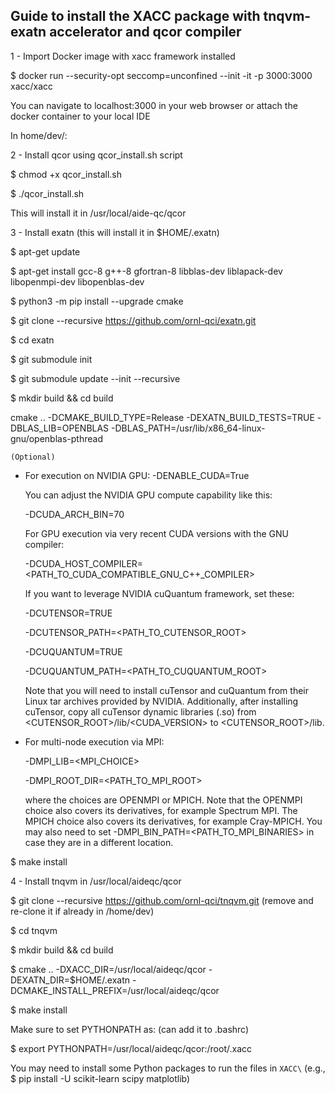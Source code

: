 Guide to install the XACC package with tnqvm-exatn accelerator and qcor compiler
-----
1 - Import Docker image with xacc framework installed 

$ docker run --security-opt seccomp=unconfined --init -it -p 3000:3000 xacc/xacc

You can navigate to localhost:3000 in your web browser or attach the docker container to your local IDE 

In home/dev/:

2 - Install qcor using qcor_install.sh script

$ chmod +x qcor_install.sh 

$ ./qcor_install.sh

This will install it in /usr/local/aide-qc/qcor

3 - Install exatn  (this will install it in $HOME/.exatn)

$ apt-get update

$ apt-get install gcc-8 g++-8 gfortran-8 libblas-dev liblapack-dev libopenmpi-dev libopenblas-dev

$ python3 -m pip install --upgrade cmake

$ git clone --recursive https://github.com/ornl-qci/exatn.git

$ cd exatn

$ git submodule init

$ git submodule update --init --recursive

$ mkdir build && cd build

cmake .. -DCMAKE_BUILD_TYPE=Release -DEXATN_BUILD_TESTS=TRUE -DBLAS_LIB=OPENBLAS -DBLAS_PATH=/usr/lib/x86_64-linux-gnu/openblas-pthread

    (Optional)
  * For execution on NVIDIA GPU:
  -DENABLE_CUDA=True

    You can adjust the NVIDIA GPU compute capability like this:

    -DCUDA_ARCH_BIN=70

    For GPU execution via very recent CUDA versions with the GNU compiler:

    -DCUDA_HOST_COMPILER=<PATH_TO_CUDA_COMPATIBLE_GNU_C++_COMPILER>

    If you want to leverage NVIDIA cuQuantum framework, set these:

    -DCUTENSOR=TRUE 

    -DCUTENSOR_PATH=<PATH_TO_CUTENSOR_ROOT>

    -DCUQUANTUM=TRUE 

    -DCUQUANTUM_PATH=<PATH_TO_CUQUANTUM_ROOT>

    Note that you will need to install cuTensor and cuQuantum from their Linux tar archives provided by NVIDIA. Additionally, after installing cuTensor, copy all cuTensor dynamic libraries (.so) from <CUTENSOR_ROOT>/lib/<CUDA_VERSION> to <CUTENSOR_ROOT>/lib.

  * For multi-node execution via MPI:

    -DMPI_LIB=<MPI_CHOICE> 

    -DMPI_ROOT_DIR=<PATH_TO_MPI_ROOT>

    where the choices are OPENMPI or MPICH. Note that the OPENMPI choice also covers its derivatives, for example Spectrum MPI. The MPICH choice
    also covers its derivatives, for example Cray-MPICH. You may also need to set 
    -DMPI_BIN_PATH=<PATH_TO_MPI_BINARIES> in case they are in a different location.

$ make install

4 - Install tnqvm in /usr/local/aideqc/qcor 

$ git clone --recursive https://github.com/ornl-qci/tnqvm.git  (remove and re-clone it if already in /home/dev)

$ cd tnqvm

$ mkdir build && cd build 

$ cmake .. -DXACC_DIR=/usr/local/aideqc/qcor -DEXATN_DIR=$HOME/.exatn -DCMAKE_INSTALL_PREFIX=/usr/local/aideqc/qcor 

$ make install

Make sure to set PYTHONPATH as: (can add it to .bashrc)

$ export PYTHONPATH=/usr/local/aideqc/qcor:/root/.xacc 

You may need to install some Python packages to run the files in `XACC\` (e.g., $ pip install -U scikit-learn scipy matplotlib)
